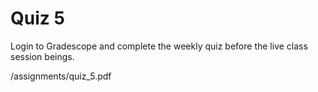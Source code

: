 <!--meta exposure: initial -->
<!--meta assessmentFormat: MultipleChoice, TrueFalse, ShortAnswer -->
<!--meta submissionVia: GradeScope -->
<!--meta instructionType: specific -->
<!--meta submissionFormatFlexibility: no -->
<!--meta submissionTopicFlexibility: no -->
<!--meta rubricAvailable: no -->
<!--meta rubricShared: no -->
<!--meta groupWork: no -->
<!--meta automatedGrading: 100 -->
<!--meta studentInstructionsLink: /assignments/quiz_5.pdf -->
<!--meta topics: js-basics, loops, arrays, functions -->

# Quiz 5

Login to Gradescope and complete the weekly quiz before the live class session beings.

/assignments/quiz_5.pdf
